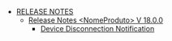 * [RELEASE NOTES](manual-do-administrador/release-notes/README.md)
  * [Release Notes \<NomeProduto> V 18.0.0](manual-do-administrador/release-notes/release-notes-less-than-nomeproduto-greater-than-v-18.0.0/README.md)
    * [Device Disconnection Notification](manual-do-administrador/release-notes/release-notes-less-than-nomeproduto-greater-than-v-18.0.0/Device-Disconnection-Notification.md)
